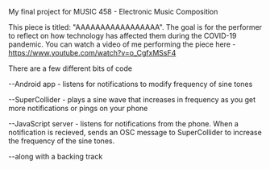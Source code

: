 My final project for MUSIC 458 - Electronic Music Composition 

This piece is titled: "AAAAAAAAAAAAAAAAA". The goal is for the performer to reflect on how technology has affected them during the COVID-19 pandemic. You can watch a video of me performing the piece here - https://www.youtube.com/watch?v=o_CgfxMSsF4

There are a few different bits of code

--Android app - listens for notifications to modify frequency of sine tones 

--SuperCollider - plays a sine wave that increases in frequency as you get more notifications or pings on your phone 

--JavaScript server - listens for notifications from the phone. When a notification is recieved, sends an OSC message to SuperCollider to increase the frequency of the sine tones. 

--along with a backing track 
